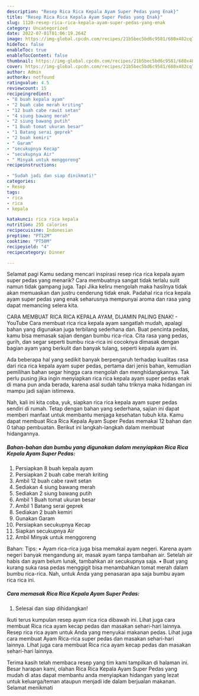 ```yaml
---
description: "Resep Rica Rica Kepala Ayam Super Pedas yang Enak}"
title: "Resep Rica Rica Kepala Ayam Super Pedas yang Enak}"
slug: 1120-resep-rica-rica-kepala-ayam-super-pedas-yang-enak
category: Uncategorized
date: 2022-07-01T01:06:19.264Z
image: https://img-global.cpcdn.com/recipes/21b5bec5bd6c9581/680x482cq70/rica-rica-kepala-ayam-super-pedas-foto-resep-utama.jpg
hideToc: false
enableToc: true
enableTocContent: false
thumbnail: https://img-global.cpcdn.com/recipes/21b5bec5bd6c9581/680x482cq70/rica-rica-kepala-ayam-super-pedas-foto-resep-utama.jpg
cover: https://img-global.cpcdn.com/recipes/21b5bec5bd6c9581/680x482cq70/rica-rica-kepala-ayam-super-pedas-foto-resep-utama.jpg
author: Admin
authorAv: notfound
ratingvalue: 4.5
reviewcount: 15
recipeingredient:
- "8 buah kepala ayam"
- "2 buah cabe merah kriting"
- "12 buah cabe rawit setan"
- "4 siung bawang merah"
- "2 siung bawang putih"
- "1 Buah tomat ukuran besar"
- "1 Batang serai geprek"
- "2 buah kemiri"
- " Garam"
- "secukupnya Kecap"
- "secukupnya Air"
- " Minyak untuk menggoreng"
recipeinstructions:

- "Sudah jadi dan siap dinikmati!"
categories:
- Resep
tags:
- rica
- rica
- kepala

katakunci: rica rica kepala 
nutrition: 255 calories
recipecuisine: Indonesian
preptime: "PT12M"
cooktime: "PT50M"
recipeyield: "4"
recipecategory: Dinner

---
```



Selamat pagi Kamu sedang mencari inspirasi resep rica rica kepala ayam super pedas yang menarik? Cara membuatnya sangat tidak terlalu sulit namun tidak gampang juga. Tapi Jika keliru mengolah maka hasilnya tidak akan memuaskan dan justru cenderung tidak enak. Padahal rica rica kepala ayam super pedas yang enak seharusnya mempunyai aroma dan rasa yang dapat memancing selera kita.


CARA MEMBUAT RICA RICA KEPALA AYAM, DIJAMIN PALING ENAK! - YouTube Cara membuat rica rica kepala ayam sangatlah mudah, apalagi bahan yang digunakan juga terbilang sederhana dan. Buat pencinta pedas, kamu bisa memasak sajian dengan bumbu rica-rica. Cita rasa yang pedas, gurih, dan segar seperti bumbu rica-rica ini cocoknya dimasak dengan bagian ayam yang berkulit dan banyak tulang, seperti kepala ayam ini.

Ada beberapa hal yang sedikit banyak berpengaruh terhadap kualitas rasa dari rica rica kepala ayam super pedas, pertama dari jenis bahan, kemudian pemilihan bahan segar hingga cara mengolah dan menghidangkannya. Tak perlu pusing jika ingin menyiapkan rica rica kepala ayam super pedas enak di mana pun anda berada, karena asal sudah tahu triknya maka hidangan ini mampu jadi sajian istimewa.


Nah, kali ini kita coba, yuk, siapkan rica rica kepala ayam super pedas sendiri di rumah. Tetap dengan bahan yang sederhana, sajian ini dapat memberi manfaat untuk membantu menjaga kesehatan tubuh kita. Kamu dapat membuat Rica Rica Kepala Ayam Super Pedas memakai 12 bahan dan 0 tahap pembuatan. Berikut ini langkah-langkah dalam membuat hidangannya.

<!--inarticleads1-->

##### Bahan-bahan dan bumbu yang digunakan dalam menyiapkan Rica Rica Kepala Ayam Super Pedas:

1. Persiapkan 8 buah kepala ayam
1. Persiapkan 2 buah cabe merah kriting
1. Ambil 12 buah cabe rawit setan
1. Sediakan 4 siung bawang merah
1. Sediakan 2 siung bawang putih
1. Ambil 1 Buah tomat ukuran besar
1. Ambil 1 Batang serai geprek
1. Sediakan 2 buah kemiri
1. Gunakan  Garam
1. Persiapkan secukupnya Kecap
1. Siapkan secukupnya Air
1. Ambil  Minyak untuk menggoreng


Bahan: Tips: • Ayam rica-rica juga bisa memakai ayam negeri. Karena ayam negeri banyak mengandung air, masak ayam tanpa tambahan air. Setelah air habis dan ayam belum lunak, tambahkan air secukupnya saja. • Buat yang kurang suka rasa pedas menggigit bisa menambahkan tomat merah dalam bumbu rica-rica. Nah, untuk Anda yang penasaran apa saja bumbu ayam rica rica ini. 

<!--inarticleads2-->

##### Cara memasak Rica Rica Kepala Ayam Super Pedas:


1. Selesai dan siap dihidangkan!

Ikuti terus kumpulan resep ayam rica rica dibawah ini. Lihat juga cara membuat Rica rica ayam kecap pedas dan masakan sehari-hari lainnya. Resep rica rica ayam untuk Anda yang menyukai makanan pedas. Lihat juga cara membuat Ayam Rica-rica super pedas dan masakan sehari-hari lainnya. Lihat juga cara membuat Rica rica ayam kecap pedas dan masakan sehari-hari lainnya. 

Terima kasih telah membaca resep yang tim kami tampilkan di halaman ini. Besar harapan kami, olahan Rica Rica Kepala Ayam Super Pedas yang mudah di atas dapat membantu anda menyiapkan hidangan yang lezat untuk keluarga/teman ataupun menjadi ide dalam berjualan makanan. Selamat menikmati
